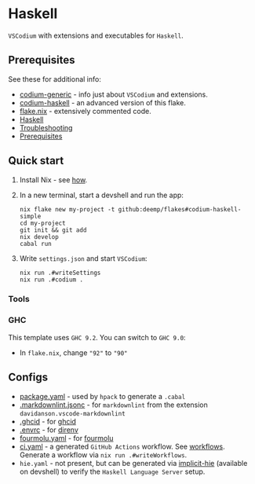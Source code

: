 # Haskell

`VSCodium` with extensions and executables for `Haskell`.

## Prerequisites

See these for additional info:

- [codium-generic](https://github.com/deemp/flakes/tree/main/templates/codium/generic#readme) - info just about `VSCodium` and extensions.
- [codium-haskell](https://github.com/deemp/flakes/tree/main/templates/codium/haskell#readme) - an advanced version of this flake.
- [flake.nix](./flake.nix) - extensively commented code.
- [Haskell](https://github.com/deemp/flakes/blob/main/README/Haskell.md)
- [Troubleshooting](https://github.com/deemp/flakes/blob/main/README/Troubleshooting.md)
- [Prerequisites](https://github.com/deemp/flakes#prerequisites)

## Quick start

1. Install Nix - see [how](https://github.com/deemp/flakes/blob/main/README/InstallNix.md).

1. In a new terminal, start a devshell and run the app:

    ```console
    nix flake new my-project -t github:deemp/flakes#codium-haskell-simple
    cd my-project
    git init && git add
    nix develop
    cabal run
    ```

1. Write `settings.json` and start `VSCodium`:

    ```console
    nix run .#writeSettings
    nix run .#codium .
    ```

### Tools

### GHC

This template uses `GHC 9.2`. You can switch to `GHC 9.0`:

- In `flake.nix`, change `"92"` to `"90"`

## Configs

- [package.yaml](./package.yaml) - used by `hpack` to generate a `.cabal`
- [.markdownlint.jsonc](./.markdownlint.jsonc) - for `markdownlint` from the extension `davidanson.vscode-markdownlint`
- [.ghcid](./.ghcid) - for [ghcid](https://github.com/ndmitchell/ghcid)
- [.envrc](./.envrc) - for [direnv](https://github.com/direnv/direnv)
- [fourmolu.yaml](./fourmolu.yaml) - for [fourmolu](https://github.com/fourmolu/fourmolu#configuration)
- [ci.yaml](.github/workflows/ci.yaml) - a generated `GitHub Actions` workflow. See [workflows](https://github.com/deemp/flakes/tree/main/workflows). Generate a workflow via `nix run .#writeWorkflows`.
- `hie.yaml` - not present, but can be generated via [implicit-hie](https://github.com/Avi-D-coder/implicit-hie) (available on devshell) to verify the `Haskell Language Server` setup.
